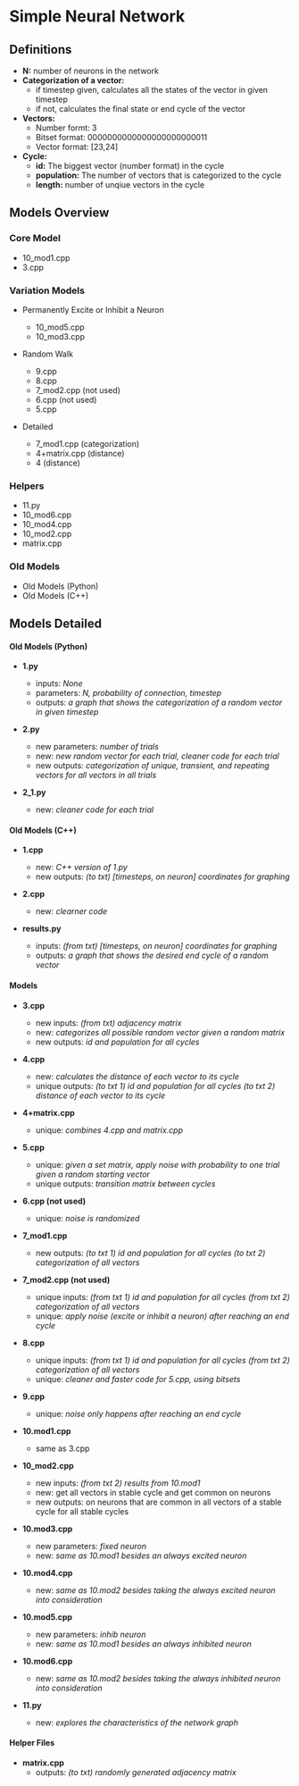 # Simple Neural Network

## Definitions
* **N:** number of neurons in the network
* **Categorization of a vector:**
    * if timestep given, calculates all the states of the vector in given timestep
    * if not, calculates the final state or end cycle of the vector
* **Vectors:**
    * Number formt: 3
    * Bitset format: 0000000000000000000000011
    * Vector format: [23,24]
* **Cycle:**
    * **id:** The biggest vector (number format) in the cycle
    * **population:** The number of vectors that is categorized to the cycle
    * **length:** number of unqiue vectors in the cycle

## Models Overview
### Core Model
* 10_mod1.cpp
* 3.cpp

### Variation Models
* Permanently Excite or Inhibit a Neuron
    * 10_mod5.cpp
    * 10_mod3.cpp
    
* Random Walk
    * 9.cpp
    * 8.cpp
    * 7_mod2.cpp (not used)
    * 6.cpp (not used)
    * 5.cpp

* Detailed
    * 7_mod1.cpp (categorization)
    * 4+matrix.cpp (distance)
    * 4 (distance)

### Helpers
* 11.py
* 10_mod6.cpp
* 10_mod4.cpp
* 10_mod2.cpp
* matrix.cpp

### Old Models
* Old Models (Python)
* Old Models (C++)


## Models Detailed

#### Old Models (Python)
* **1.py**
    * inputs: *None*
    * parameters: *N, probability of connection, timestep*
    * outputs: *a graph that shows the categorization of a random vector in given timestep*

* **2.py**
    * new parameters: *number of trials*
    * new: *new random vector for each trial, cleaner code for each trial*
    * new outputs: *categorization of unique, transient, and repeating vectors for all vectors in all trials*

* **2_1.py**
    * new: *cleaner code for each trial*

#### Old Models (C++)
* **1.cpp**
    * new: *C++ version of 1.py*
    * new outputs: *(to txt) [timesteps, on neuron] coordinates for graphing*

* **2.cpp**
    * new: *clearner code*

* **results.py**
    * inputs: *(from txt) [timesteps, on neuron] coordinates for graphing*
    * outputs: *a graph that shows the desired end cycle of a random vector*


#### Models
* **3.cpp**
    * new inputs: *(from txt) adjacency matrix*
    * new: *categorizes all possible random vector given a random matrix*
    * new outputs: *id and population for all cycles*

* **4.cpp**
    * new: *calculates the distance of each vector to its cycle*
    * unique outputs: *(to txt 1) id and population for all cycles    (to txt 2) distance of each vector to its cycle*

* **4+matrix.cpp**
    * unique: *combines 4.cpp and matrix.cpp*

* **5.cpp**
    * unique: *given a set matrix, apply noise with probability to one trial given a random starting vector*
    * unique outputs: *transition matrix between cycles*

* **6.cpp (not used)**
    * unique: *noise is randomized*

* **7_mod1.cpp**
    * new outputs: *(to txt 1) id and population for all cycles    (to txt 2) categorization of all vectors*

* **7_mod2.cpp (not used)**
    * unique inputs: *(from txt 1) id and population for all cycles    (from txt 2) categorization of all vectors*
    * unique: *apply noise (excite or inhibit a neuron) after reaching an end cycle*

* **8.cpp**
    * unique inputs: *(from txt 1) id and population for all cycles    (from txt 2) categorization of all vectors*
    * unique: *cleaner and faster code for 5.cpp, using bitsets*

* **9.cpp**
    * unique: *noise only happens after reaching an end cycle*

* **10.mod1.cpp**
    * same as 3.cpp

* **10_mod2.cpp**
    * new inputs: *(from txt 2) results from 10.mod1*
    * new: get all vectors in stable cycle and get common on neurons
    * new outputs: on neurons that are common in all vectors of a stable cycle for all stable cycles

* **10.mod3.cpp**
    * new parameters: *fixed neuron*
    * new: *same as 10.mod1 besides an always excited neuron*

* **10.mod4.cpp**
    * new: *same as 10.mod2 besides taking the always excited neuron into consideration*

* **10.mod5.cpp**
    * new parameters: *inhib neuron*
    * new: *same as 10.mod1 besides an always inhibited neuron*

* **10.mod6.cpp**
    * new: *same as 10.mod2 besides taking the always inhibited neuron into consideration*

* **11.py**
    * new: *explores the characteristics of the network graph*

#### Helper Files
* **matrix.cpp**
    * outputs: *(to txt) randomly generated adjacency matrix*